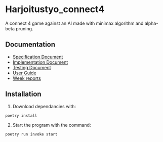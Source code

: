 # Harjoitustyo_connect4

A connect 4 game against an AI made with minimax algorithm and alpha-beta pruning.

## Documentation

- [Specification Document](https://github.com/Nanotiike/Harjoitustyo_connect4/blob/main/documentation/specification_document.md)
- [Implementation Document]()
- [Testing Document]()
- [User Guide]()
- [Week reports]()

## Installation

1. Download dependancies with:
```
poetry install
```
2. Start the program with the command:
```
poetry run invoke start
```

